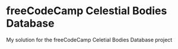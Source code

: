 # freeCodeCamp Celestial Bodies Database

My solution for the freeCodeCamp Celetial Bodies Database project
